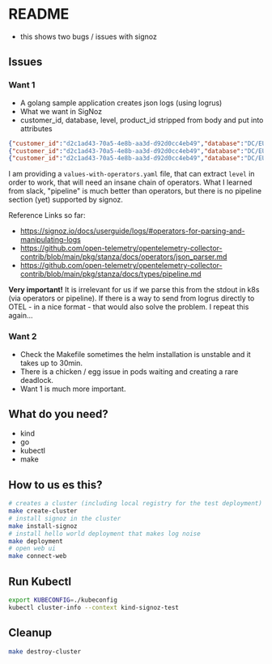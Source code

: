 # README

- this shows two bugs / issues with signoz

## Issues

### Want 1

- A golang sample application creates json logs (using logrus)
- What we want in SigNoz
- customer_id, database, level, product_id stripped from body and put into attributes

```json
{"customer_id":"d2c1ad43-70a5-4e8b-aa3d-d92d0cc4eb49","database":"DC/EU/WEST","level":"debug","message":"debug message","product_id":"de733801-0f7a-45fa-a5d3-e9e6ae0b859a"}
{"customer_id":"d2c1ad43-70a5-4e8b-aa3d-d92d0cc4eb49","database":"DC/EU/WEST","level":"info","message":"info message","product_id":"de733801-0f7a-45fa-a5d3-e9e6ae0b859a"}
{"customer_id":"d2c1ad43-70a5-4e8b-aa3d-d92d0cc4eb49","database":"DC/EU/WEST","level":"error","message":"Error message","product_id":"de733801-0f7a-45fa-a5d3-e9e6ae0b859a"}
```

I am providing a `values-with-operators.yaml` file, that can extract `level` in order to work, that will need an insane chain of operators. What I learned from slack, "pipeline" is much better than operators, but there is no pipeline section (yet) supported by signoz.

Reference Links so far:

- <https://signoz.io/docs/userguide/logs/#operators-for-parsing-and-manipulating-logs>
- <https://github.com/open-telemetry/opentelemetry-collector-contrib/blob/main/pkg/stanza/docs/operators/json_parser.md>
- <https://github.com/open-telemetry/opentelemetry-collector-contrib/blob/main/pkg/stanza/docs/types/pipeline.md>

**Very important!** It is irrelevant for us if we parse this from the stdout in k8s  (via operators or pipeline). If there is a way to send from logrus directly to OTEL - in a nice format - that would also solve the problem. I repeat this again...

### Want 2

- Check the Makefile sometimes the helm installation is unstable and it takes up to 30min.
- There is a chicken / egg issue in pods waiting and creating a rare deadlock.
- Want 1 is much more important.

## What do you need?

- kind
- go
- kubectl
- make

## How to us es this?

```bash
# creates a cluster (including local registry for the test deployment)
make create-cluster
# install signoz in the cluster
make install-signoz
# install hello world deployment that makes log noise
make deployment
# open web ui
make connect-web
```

## Run Kubectl

```bash
export KUBECONFIG=./kubeconfig
kubectl cluster-info --context kind-signoz-test
```

## Cleanup

```bash
make destroy-cluster
```
